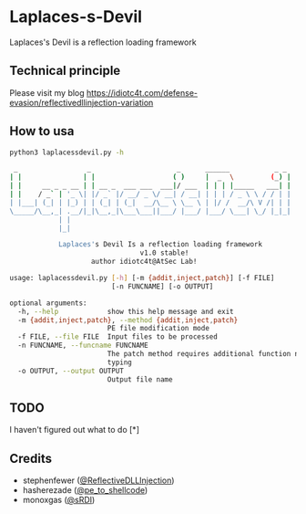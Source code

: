# Laplaces-s-Devil
Laplaces's Devil is a reflection loading framework

## Technical principle
Please visit my blog
https://idiotc4t.com/defense-evasion/reflectivedllinjection-variation
## How to usa
```bash 
python3 laplacessdevil.py -h

 _                 _                     _      ______           _ _
| |               | |                   ( )     |  _  \         (_) |
| |     __ _ _ __ | | __ _  ___ ___  ___|/ ___  | | | |_____   ___| |
| |    / _` | '_ \| |/ _` |/ __/ _ \/ __| / __| | | | / _ \ \ / / | |
| |___| (_| | |_) | | (_| | (_|  __/\__ \ \__ \ | |/ /  __/\ V /| | |
\_____/\__,_| .__/|_|\__,_|\___\___||___/ |___/ |___/ \___| \_/ |_|_|
            | |
            |_|

            Laplaces's Devil Is a reflection loading framework
                                v1.0 stable!
                    author idiotc4t@AtSec Lab!

usage: laplacessdevil.py [-h] [-m {addit,inject,patch}] [-f FILE]
                         [-n FUNCNAME] [-o OUTPUT]

optional arguments:
  -h, --help            show this help message and exit
  -m {addit,inject,patch}, --method {addit,inject,patch}
                        PE file modification mode
  -f FILE, --file FILE  Input files to be processed
  -n FUNCNAME, --funcname FUNCNAME
                        The patch method requires additional function name
                        typing
  -o OUTPUT, --output OUTPUT
                        Output file name
```
## TODO
I haven't figured out what to do
[*]
## Credits
* stephenfewer ([@ReflectiveDLLInjection](https://github.com/stephenfewer/ReflectiveDLLInjection)) 
* hasherezade ([@pe_to_shellcode](https://github.com/hasherezade/pe_to_shellcode)) 
* monoxgas ([@sRDI](https://github.com/monoxgas/sRDI)) 
